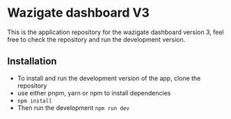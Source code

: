 # Wazigate dashboard V3

This is the application repository for the wazigate dashboard version 3, feel free to check the repository and run the development version.

## Installation

- To install and run the development version of the app, clone the repository
- use either pnpm, yarn or npm to install dependencies
- ```npm install```
- Then run the development ``npm run dev``
